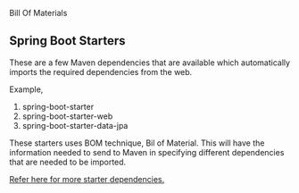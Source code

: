 Bill Of Materials

## Spring Boot Starters

These are a few Maven dependencies that are available which automatically imports the required dependencies from the web.

Example,
1. spring-boot-starter
2. spring-boot-starter-web
3. spring-boot-starter-data-jpa

These starters uses BOM technique, Bil of Material. This will have the information needed to send to Maven in specifying different dependencies that are needed to be imported.

[Refer here for more starter dependencies.](https://github.com/spring-projects/spring-boot/tree/main/spring-boot-project/spring-boot-starters)